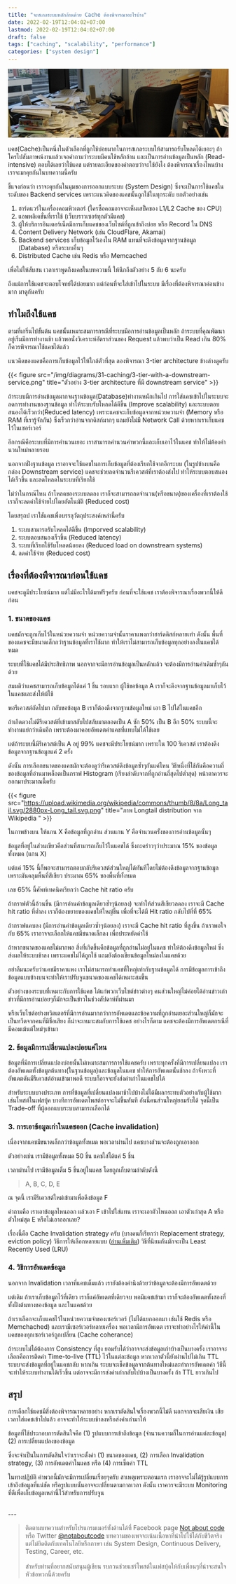 ```yaml
---
title: "จะสเกลระบบหลักล้านด้วย Cache ต้องพิจารณาอะไรบ้าง"
date: 2022-02-19T12:04:02+07:00
lastmod: 2022-02-19T12:04:02+07:00
draft: false
tags: ["caching", "scalability", "performance"]
categories: ["system design"]
---
```



![Photo by Wonderlane(@wonderlane) on Unsplash](/img/covers/desk-01.png)

แคช(Cache)เป็นหนึ่งในตัวเลือกที่ถูกใช้บ่อยมากในการสเกลระบบให้สามารถรับโหลดได้เยอะๆ ถ้าใครไปสัมภาษณ์งานแล้วเจอคำถามว่าระบบมีคนใช้หลักล้าน และเป็นการอ่านข้อมูลเป็นหลัก (Read-intensive) ตอบได้เลยว่าใช้แคช แต่รายละเอียดของคำตอบว่าจะใช้ยังไง ต้องพิจารณาเรื่องไหนบ้าง เราจะมาคุยกันในบทความนี้ครับ

ชี้แจงก่อนว่า เราจะคุยกันในมุมของการออกแบบระบบ (System Design) ซึ่งจะเป็นการใช้แคชในระดับของ Backend services เพราะแนวคิดของแคชนั้นถูกใช้ในทุกระดับ ยกตัวอย่างเช่น

<!--more-->

1. ฮาร์ดแวร์ในเครื่องคอมพิวเตอร์ (ใครซื้อคอมอาจจะเห็นเสป็คของ L1/L2 Cache ของ CPU)
2. แอพพลิเคชั่นที่เราใช้ (เว็บบราวเซอร์ทุกตัวมีแคช)
3. ผู้ให้บริการอินเตอร์เน็ตมีการเก็บแคชของเว็บไซต์ที่ถูกเข้าถึงบ่อย หรือ Record ใน DNS
4. Content Delivery Network (เช่น CloudFlare, Akamai)
5. Backend services เก็บข้อมูลไว้เองใน RAM แทนที่จะดึงข้อมูลจากฐานข้อมูล (Database) หรือระบบอื่นๆ
6. Distributed Cache เช่น Redis หรือ Memcached

เพื่อไม่ให้สับสน เวลาเราพูดถึงแคชในบทความนี้ ให้นึกถึงตัวอย่าง 5 กับ 6 นะครับ

ถึงแม้การใช้แคชจะตอบโจทย์ได้บ่อยมาก แต่ก่อนที่จะใส่เข้าไปในระบบ มีเรื่องที่ต้องพิจารณาค่อนข้างมาก มาดูกันครับ

## ทำไมถึงใช้แคช

ตามที่เกริ่นไปขั้นต้น แคชนั้นเหมาะสมการกรณีที่ระบบมีอการอ่านข้อมูลเป็นหลัก ถ้าระบบที่คุณพัฒนาอยู่เริ่มมีการทำงานช้า แล้วพอนั่งวิเคราะห์อัตราส่วนของ Request แล้วพบว่าเป็น Read เกิน 80% ก็ควรพิจารณาใช้แคชได้แล้ว

แนวคิดของแคชคือการเก็บข้อมูลไว้ให้ใกล้ตัวที่สุด ลองพิจารณา 3-tier architecture ข้างล่างดูครับ

{{< figure src="/img/diagrams/31-caching/3-tier-with-a-downstream-service.png" title="ตัวอย่าง 3-tier architecture ที่มี downstream service" >}}

ถ้าระบบมีการอ่านข้อมูลมากจนฐานข้อมูล(Database)ทำงานหนักเกินไป การใส่แคชเข้าไปในระบบจะลดการทำงานของฐานข้อมูล ทำให้ระบบรับโหลดได้ดีขึ้น (Improve scalability) และระบบตอบสนองได้เร็วกว่า(Reduced latency) เพราะแคชจะเก็บข้อมูลจากหน่วยความจำ (Memory หรือ RAM ที่เรารู้จักกัน) ซึ่งเร็วกว่าอ่านจากดิสก์มากๆ แถมยังไม่มี Network Call ด้วยหากเราเก็บแคชไว้ในเซอร์เวอร์

อีกกรณีคือระบบที่มีการคำนวนเยอะ เราสามารถคำนวนค่าพวกนี้และเก็บเอาไว้ในแคช ทำให้ไม่ต้องคำนวนใหม่หลายรอบ

นอกจากฝั่งฐานข้อมูล เราอาจจะใช้แคชในการเก็บข้อมูลที่ต้องเรียกใช้จากอีกระบบ (ในรูปข้างบนคือกล่อง Downstream service) แคชจะช่วยลดจำนวนรีเควสต์ที่เราต้องส่งไป ทำให้ระบบตอบสนองได้เร็วขึ้น และลดโหลดในระบบที่เรียกใช้

ไม่ว่าในกรณ๊ไหน ถ้าโหลดของระบบลดลง เราก็จะสามารถลดจำนวน(หรือขนาด)ของเครื่องที่เราต้องใช้ เราก็จะลดค่าใช้จ่ายไปโดยอัตโนมัติ (Reduced cost)

โดยสรุถป เราใชัแคชเพื่อบรรลุวัตถุประสงค์เหล่านี้ครับ

1. ระบบสามารถรับโหลดได้ดีขึ้น (Imporved scalability)
1. ระบบตอบสนองเร็วขึ้น (Reduced latency)
1. ระบบที่เรียกใช้รับโหลดน้อยลง (Reduced load on downstream systems)
1. ลดค่าใช้จ่าย (Reduced cost)

## เรื่องที่ต้องพืจารณาก่อนใช้แคช

แคชจะดูมีประโยชน์มาก แต่ไม่มีอะไรได้มาฟรีๆครับ ก่อนที่จะใช้แคช เราต้องพิจารณาเรื่องพวกนี้ให้ดีก่อน

### 1. ขนาดของแคช

แคชมักจะถูกเก็บไว้ในหน่วยความจำ หน่วยความจำนั้นราคาแพงกว่าฮาร์ดดิสก์หลายเท่า ดังนั้น พื้นที่ของแคชจะมีขนาดเล็กกว่าฐานข้อมูลที่เราใช้มาก ทำให้เราไม่สามารถเก็บข้อมูลทุกอย่างลงในแคชได้หมด

ระบบที่ใช้แคชได้มีประสิทธิภาพ นอกจากจะมีการอ่านข้อมูลเป็นหลักแล้ว จะต้องมีการอ่านค่าเดิมซ้ำๆกันด้วย

สมมติว่าแคชสามารถเก็บข้อมูลได้แค่ 1 ชิ้น รอบแรก ผู้ใช้ขอข้อมูล A เราก็จะดึงจากฐานข้อมูลมาเก็บไว้ในแคชและส่งให้ผ้ใช้

พอรีเควสต์ถัดไปมา กลับขอข้อมูล B เราก็ต้องดึงจากฐานข้อมูลใหม่ เอา B ไปใส่ในแคชอีก

ถ้าเกิดดวงไม่ดีรีเควสต์ที่เข้ามาสลับไปสลับมาตลอดเป็น A ซัก 50% เป็น B อีก 50% ระบบนี้จะทำงานแย่กว่าเดิมอีก เพราะต้องมาคอยอัพเดตค่าแคชที่แทบไม่ได้ใช้เลย

แต่ถ้าระบบนี้มีรีเควสต์เป็น A อยู่ 99% แคชจะมีประโยชน์มาก เพราะใน 100 รีเควสต์ เราต้องดึงข้อมูลจากฐานข้อมูลแค่ 2 ครั้ง

ดังนั้น การเลือกขนาดของแคชมักจะต้องดูว่ารีเควสต์ดึงข้อมูลซ้ำๆกันแค่ไหน วิธีหนึ่งที่ใช้กันคือความถี่ของข้อมูลที่อ่านมาพล็อตเป็นกราฟ Histogram (เรียงลำดับจากที่ถูกอ่านถี่สุดไปต่ำสุด) หน้าตาควรจะออกมาประมาณนี้ครับ

{{< figure src="https://upload.wikimedia.org/wikipedia/commons/thumb/8/8a/Long_tail.svg/2880px-Long_tail.svg.png" title="ภาพ Longtail distribution จาก Wikipedia " >}}

ในภาพข้างบน ให้แกน X คือข้อมูลที่ถูกอ่าน ส่วนแกน Y คือจำนวนครั้งของการอ่านข้อมูลนั้นๆ

ข้อมูลที่อยู่ในส่วนเขียวคือส่วนที่สามารถเก็บไว้ในแคชได้ ซึ่งกะคร่าวๆว่าประมาณ 15% ของข้อมูลทั้งหมด (แกน X)

แต่แค่ 15% นี้ก็พอจะสามารถตอบกลับรีเควสต์ส่วนใหญ่ได้ทันทีโดยไม่ต้องดึงข้อมูลจากฐานข้อมูล เพราะมันคลุมพื้นที่สีเขียว ประมาณ 65% ของพื้นที่ทั้งหมด

เลข 65% นี้ศัพท์เทคนิคเรียกว่า Cache hit ratio ครับ

ถ้ากราฟตัวนี้อ้วนขึ้น (มีการอ่านค่าข้อมูลเดียวซ้ำๆน้อยลง) จะทำให้ส่วนสีเขียวลดลง เราจะมี Cache hit ratio ที่ต่ำลง เราก็ต้องขยายของแคชให้ใหญ่ขึ้น เพื่อที่จะได้มี Hit ratio กลับไปที่ที่ 65%

ถ้ากราฟแคบลง (มีการอ่านค่าข้อมูลเดียวซ้ำๆน้อยลง) เราจะมี Cache hit ratio ที่สูงขึ้น ถ้าเราพอใจกับ 65% เราอาจจะเลือกให้แคชมีชนาดเล็กลง เพื่อประหยัดค่าใช้

ถ้าหากขนาดของแคชไม่มากพอ สิ่งที่เกิดขึ้นคือข้อมูลที่ถูกอ่านไม่อยู่ในแคช ทำให้ต้องดึงข้อมูลใหม่ ซึ่งส่งผลให้ระบบช้าลง เพราะแคชไม่ได้ถูกใช้ แถมยังต้องเขียนข้อมูลใหม่ลงในแคชด้วย

อย่าลืมนะครับว่าแคชมีราคาแพง เราไม่สามารถทำแคชที่ใหญ่เท่ากับฐานข้อมูลได้ การมีข้อมูลการเข้าถึงข้อมูลแบบข้างบนจะทำให้เราปรับจูนขนาดของแคชได้เหมาะสมขึ้น

ตัวอย่างของระบบที่เหมาะกับการใช้แคช ได้แก่พวกเว็บไซต์ข่าวต่างๆ คนส่วนใหญ่ไม่ค่อยได้อ่านข่าวเก่า ข่าวที่มีการอ่านบ่อยๆก็มักจะเป็นข่าวในช่วงสัปดาห์ที่ผ่านมา

หรือเว็บไซต์อย่างทวิตเตอร์ที่มีการอ่านมากกว่าการอัพเดตและข้อความที่ถูกอ่านเยอะส่วนใหญ่ก็มักจะเป็นทวีตจากคนที่มีชื่อเสียง ก็น่าจะเหมาะสมกับการใช้แคช อย่างไรก็ตาม แคชจะต้องมีการอัพเดตกรณีที่มีคอมเม้นต์ใหม่ๆเข้ามา

### 2. ข้อมูลมีการเปลี่ยนแปลงบ่อยแค่ไหน

ข้อมูลที่มีการเปลี่ยนแปลงบ่อยนั้นไม่เหมาะสมการการใช้แคชครับ เพราะทุกครั้งที่มีการเปลี่ยนแปลง เราต้องอัพเดตทั้งข้อมูลต้นทาง(ในฐานข้อมูล)และข้อมูลในแคช ทำให้การอัพเดตนั้นช้าลง ถ้าจังหวะที่อัพเดตดันมีรีเควสต์อ่านเข้ามาพอดี ระบบก็อาจจะยังส่งค่าเก่าในแคชไปได้

สำหรับระบบบางประเภท การที่ข้อมูลที่เปลี่ยนแปลงมาช้าไปบ้างไม่ได้มีผลกระทบตัวอย่างกับผู้ใช้มาก เช่นโพสต์ในเฟสบุ้ค บางทีการอัพเดตโพสต์อาจจะไม่ขึ้นทันที อันนี้คนส่วนใหญ่ยอมรับได้ จุดนี้เป็น Trade-off ที่ผู้ออกแบบระบบสามารถเลือกได้

### 3. การเอาข้อมูลเก่าในแคชออก (Cache invalidation)

เนื่องจากแคชมีขนาดเล็กกว่าข้อมูลทั้งหมด พอเวลาผ่านไป แคชบางส่วนจะต้องถูกเอาออก

ตัวอย่างเช่น เรามีข้อมูลทั้งหมด 50 ชิ้น แคชใส่ได้แค่ 5 ชิ้น

เวลาผ่านไป เรามีข้อมูลเต็ม 5 ชิ้นอยู่ในแคช โดยถูกเก็บตามลำดับดังนี้

> A, B, C, D, E

ณ จุดนี้ เรามีรีเควสต์ใหม่เข้ามาเพื่อดึงข้อมูล F

คำถามคือ เราเอาข้อมูลไหนออก แล้วเอา F เข้าไปใส่แทน เราจะเอาตัวไหนออก เอาตัวเก่าสุด A หรือตัวใหม่สุด E หรือไม่เอาออกเลย?

เรื่องนี้คือ Cache Invalidation strategy ครับ (บางคนก็เรียกว่า Replacement strategy, eviction policy) วิธีการให้เลือกหลายแบบ ([อ่านเพิ่มเติม](https://en.wikipedia.org/wiki/Cache_replacement_policies)) วิธีที่นิยมกันมักจะเป็น Least Recently Used (LRU)

### 4. วิธีการอัพเดตข้อมูล

นอกจาก Invalidation เวลาที่แคชเต็มแล้ว เรายังต้องคำนึงด้วยว่าข้อมูลจะต้องมีการอัพเดตด้วย

แต่เดิม ถ้าเราเก็บข้อมูลไว้ที่เดียว เราก็แค่อัพเดตที่เดียวจบ พอมีแคชเข้ามา เราก็จะต้องอัพเดตทั้งสองที่ ทั้งฝั่งต้นทางของข้อมูล และในแคชด้วย

ถ้าเราเลือกจะเก็บแคชไว้ในหน่วยความจำของเซอร์เวอร์ (ไม่ได้แยกออกมา เช่นใช้ Redis หรือ Memchached) และเรามีเซอร์เวอร์หลายเครื่อง พอเวลามีการอัพเดต เราจะทำอย่างไรให้ค่านี้ในแคชของทุกเซอร์เวอร์ถูกเปลี่ยน (Cache coherance)

ถ้าระบบไม่ได้ต้องการ Consistency ที่สูง ยอมรับได้ว่าอาจจะส่งข้อมูลเก่าบ้างเป็นบางครั้ง เราอาจจะเลือกคือการติดค่า Time-to-live (TTL) ไว้ในแต่ละข้อมูล หากเวลาตัวนี้ยังผ่านไปไม่เกิน TTL ระบบจะส่งข้อมูลที่อยู่ในแคชกลับ หากเกิน ระบบจะเช็คข้อมูลจากต้นทางใหม่และทำการอัพเดตค่า วิธีนี้จะทำให้ระบบทำงานได้เร็วขึ้น แต่อาจจะมีการส่งค่าเก่ากลับไปบ้างเป็นบางครั้ง ถ้า TTL ยาวเกินไป

## สรุป

การเลือกใช้แคชมีสิ่งต้องพิจารณาหลายอย่าง หากเราตัดสินใจเรื่องพวกนี้ไม่ดี นอกจากจะเสียเงิน เสียเวลาใส่แคชเข้าไปแล้ว อาจจะทำให้ระบบช้าลงหรือส่งค่าเก่ามาให้

ข้อมูลที่ใช้ประกอบการตัดสินใจคือ (1) รูปแบบการเข้าถึงข้อมูล (จำนวนความถี่ในการอ่านแต่ละข้อมูล) (2) การเปลี่ยนแปลงของข้อมูล

ซึ่งจะจำเป็นในการตัดสินใจว่าเราจะตั้งค่า (1) ขนาดของแคช, (2) การเลือก Invalidation strategy, (3) การอัพเดตค่าในแคช หรือ (4) การเซ็ตค่า TTL

ในทางปฏิบัติ ค่าพวกนี้มักจะมีการเปลี่ยนเรื่อยๆครับ สาเหตุเพราะตอนแรก เราอาจจะไม่ได้รู้รูปแบบการเข้าถึงข้อมูลที่แน่ชัด หรือรูปแบบนั้นอาจจะเปลี่ยนตามกาลเวลา ดังนั้น เราควรจะมีระบบ Monitoring ที่ดีเพื่อเก็บข้อมูลเหล่านี้ไว้สำหรับการปรับจูน

<br />
---

> ติดตามบทความสำหรับโปรแกรมเมอร์ทั้งด้านได้ที่ Facebook page [Not about code](http://facebook.com/notaboutcode) หรือ Twitter [@notaboutcode](https://twitter.com/notaboutcode/) บทความของเพจจะเน้นเนื้อหาที่นำไปใช้ได้กับชีวิตจริง แต่ไม่ยึดติดกับเทคโนโลยีหรือภาษา เช่น System Design, Continuous Delivery, Testing, Career, etc.
> <br />
> <br />
> สำหรับท่านที่อยากสนับสนุนผู้เขียน รบกวนช่วยแชร์โพสต์ในเฟสบุ้คให้กับเพื่อนๆที่น่าจะสนใจหัวข้อพวกนี้ด้วยครับ